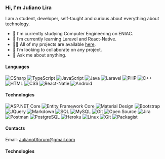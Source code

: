 
### Hi, I'm Juliano Lira

I am a student, developer, self-taught and curious about everything about technology.

- :school: I'm currently studying Computer Engineering on ENIAC.
- 🌱 I’m currently learning Laravel and React-Native.
- 👨‍💻 All of my projects are available  [here](https://github.com/ShintaroBRL?tab=repositories).
- 👯 I’m looking to collaborate on any project.
- 💬 Ask me about anything.

#### Languages

![CSharp](https://img.shields.io/badge/-CSharp-fff?&logo=c-sharp&logoColor=blue)
![TypeScript](https://img.shields.io/badge/-TypeScript-fff?&logo=TypeScript&logoColor=007ACC)
![JavaScript](https://img.shields.io/badge/-JavaScript-fff?&logo=JavaScript&logoColor=ddc508)
![Java](https://img.shields.io/badge/-Java-fff?&logo=Java&logoColor=F37C20)
![Laravel](https://img.shields.io/badge/-Laravel-fff?&logo=Laravel&logoColor=FF2D20)
![PHP](https://img.shields.io/badge/-PHP-fff?&logo=PHP)
![C++](https://img.shields.io/badge/-C++-fff?&logo=c%2b%2b&logoColor=00599C)
![HTML](https://img.shields.io/badge/-HTML-fff?&logo=HTML5)
![CSS](https://img.shields.io/badge/-CSS-fff?&logo=CSS3&logoColor=blue)
![React-Natie](https://img.shields.io/badge/-Ract_Native-fff?&logo=react&logoColor=blue)
![Android](https://img.shields.io/badge/-Android-fff?&logo=Android&logoColor=3DDC84)

#### Technologies
![ASP.NET Core](https://img.shields.io/badge/-ASP.NET%20Core-fff?style=flat&logo=.net&logoColor=blue)
![Entity Framework Core](https://img.shields.io/badge/-Entity_Framework_Core-fff?style=flat&logo=Microsoft&logoColor=0078D7)
![Material Design](https://img.shields.io/badge/-Material%20Design-fff?style=flat&logo=material-design&logoColor=blue)
![Bootstrap](https://img.shields.io/badge/-Bootstrap-fff?style=flat&logo=bootstrap&logoColor=563D7C)
![JQuery](https://img.shields.io/badge/-JQuery-fff?style=flat&logo=jquery&logoColor=blue)
![Markdown](https://img.shields.io/badge/-Markdown-fff?style=flat&logo=markdown&logoColor=black)
![SQL](https://img.shields.io/badge/-SQL-fff?style=flat&logo=Microsoft-SQL-Server&logoColor=blue)
![MySQL](https://img.shields.io/badge/-MySQL-fff?style=flat&logo=mysql)
![Git](https://img.shields.io/badge/-Git-fff?style=flat&logo=git)
![Open Source](https://img.shields.io/badge/-Open%20Source-fff?style=flat&logo=open-source-Initiative)
![Jira](https://img.shields.io/badge/-Jira-fff?style=flat&logo=jira-software&logoColor=blue)
![Postman](https://img.shields.io/badge/-Postman-fff?style=flat&logo=Postman&logoColor=FF6C37)
![PostgreSQL](https://img.shields.io/badge/-PostgreSQL-fff?style=flat&logo=PostgreSQL&logoColor=336791)
![Heroku](https://img.shields.io/badge/-Heroku-fff?style=flat&logo=Heroku&logoColor=430098)
![Linux](https://img.shields.io/badge/-Linux-fff?style=flat&logo=Linux&logoColor=181717)
![Git](https://img.shields.io/badge/-Git-fff?style=flat&logo=Git&logoColor=F05032)
![Packagist](https://img.shields.io/badge/-Packagist-fff?style=flat&logo=Packagist&logoColor=F28D1A)

#### Contacts
Email: Juliano0forum@gmail.com
#### Technologies

